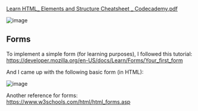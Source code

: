 
[Learn HTML_ Elements and Structure Cheatsheet _ Codecademy.pdf](https://github.com/gustavoalito/BeCode/files/11946636/Learn.HTML_.Elements.and.Structure.Cheatsheet._.Codecademy.pdf)

![image](https://github.com/gustavoalito/BeCode/assets/133368766/1789ce5b-eeed-423d-bdbe-5c805dff0da5)

## Forms

To implement a simple form (for learning purposes), I followed this tutorial:
https://developer.mozilla.org/en-US/docs/Learn/Forms/Your_first_form

And I came up with the following basic form (in HTML):


![image](https://github.com/gustavoalito/BeCode/assets/133368766/571b03ad-679c-417a-bec9-906aa332b3c0)



Another reference for forms: https://www.w3schools.com/html/html_forms.asp
